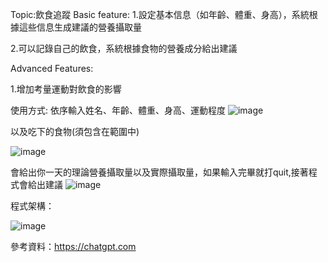 Topic:飲食追蹤
Basic feature:
1.設定基本信息（如年齡、體重、身高），系統根據這些信息生成建議的營養攝取量

2.可以記錄自己的飲食，系統根據食物的營養成分給出建議

Advanced Features:

1.增加考量運動對飲食的影響

使用方式:
依序輸入姓名、年齡、體重、身高、運動程度
![image](https://github.com/user-attachments/assets/83b22132-cb6e-480e-bcf4-ed43b2e94baf)

以及吃下的食物(須包含在範圍中)

![image](https://github.com/user-attachments/assets/9116a043-0dfe-4756-8e44-978e86c5be5f)

會給出你一天的理論營養攝取量以及實際攝取量，如果輸入完畢就打quit,接著程式會給出建議
![image](https://github.com/user-attachments/assets/4571c5cb-7747-4ce5-abb1-a75edfda6f99)


程式架構：


![image](https://github.com/user-attachments/assets/a90f7626-9322-47d9-b497-a3c8cf3b4518)


參考資料：https://chatgpt.com
